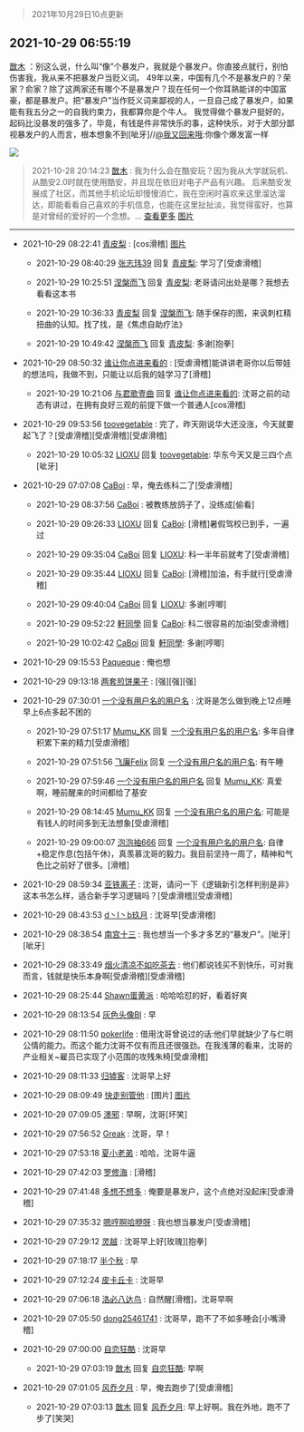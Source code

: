 > 2021年10月29日10点更新
<link rel="stylesheet" href="https://cdn.jsdelivr.net/gh/taotie6/sampleJSON@main/css/photo_show.css">
<meta name="referrer" content="no-referrer" />


 ## 2021-10-29 06:55:19 

 [㪚木](https://www.coolapk.com/feed/31033677?shareKey=OGVhODMzM2NkNjg0NjE3YjJiNzY~) ：别这么说，什么叫“像”个暴发户，我就是个暴发户。你直接点就行，别怕伤害我，我从来不把暴发户当贬义词。
49年以来，中国有几个不是暴发户的？荣家？俞家？除了这两家还有哪个不是暴发户？现在任何一个你耳熟能详的中国富豪，都是暴发户。把“暴发户”当作贬义词来鄙视的人，一旦自己成了暴发户<!--break-->，如果能有我五分之一的自我约束力，我都算你是个牛人。
我觉得做个暴发户挺好的，起码比没暴发的强多了，毕竟，有钱是件非常快乐的事，这种快乐，对于大部分鄙视暴发户的人而言，根本想象不到[呲牙]//<a class="feed-link-uname" href="/u/我又回来哦">@我又回来哦</a>:你像个爆发富一样 

<div class="album">
<img class="img-item" src="http://image.coolapk.com/feed/2021/0621/00/1744396_ef122dd2_6180_2721@207x140.gif" />
</div>

> 2021-10-28 20:14:23 
> [㪚木](https://www.coolapk.com/feed/31024382?shareKey=OGMzNmMwMGY2M2U1NjE3YjJiNzY~) : 我为什么会在酷安玩？因为我从大学就玩机、从酷安2.0时就在使用酷安，并且现在依旧对电子产品有兴趣。 后来酷安发展成了社区，而其他手机论坛却慢慢消亡，我在空闲时喜欢来这里溜达溜达，即能看看自己喜欢的手机信息，也能在这里扯扯淡，我觉得蛮好，也算是对曾经的爱好的一个念想。... <a href="">查看更多</a> 
[图片](http://image.coolapk.com/feed/2021/0604/09/3142203_cc75c90b_1482_4911@300x300.gif)

 ------- 

- 2021-10-29 08:22:41 [青皮梨](uid=1109281) : [cos滑稽] [图片](http://image.coolapk.com/feed/2021/1029/08/1109281_b2286320_6956_4065@668x781.jpeg)

    - 2021-10-29 08:40:29 [张志玮39](uid=4570766) 回复 [青皮梨](uid=1109281): 学习了[受虐滑稽] 

    - 2021-10-29 10:25:51 [涅槃而飞](uid=1128897) 回复 [青皮梨](uid=1109281): 老哥请问出处是哪？我想去看看这本书 

    - 2021-10-29 10:36:33 [青皮梨](uid=1109281) 回复 [涅槃而飞](uid=1128897): 随手保存的图，来讽刺杠精扭曲的认知。找了找，是《焦虑自助疗法》 

    - 2021-10-29 10:49:42 [涅槃而飞](uid=1128897) 回复 [青皮梨](uid=1109281): 多谢[抱拳] 

- 2021-10-29 08:50:32 [谁让你点进来看的](uid=1348471) : [受虐滑稽]能讲讲老哥你以后带娃的想法吗，我做不到，只能让以后我的娃学习了[滑稽] 

    - 2021-10-29 10:21:06 [与君歌壹曲](uid=1115264) 回复 [谁让你点进来看的](uid=1348471): 沈哥之前的动态有讲过，在拥有良好三观的前提下做一个普通人[cos滑稽] 

- 2021-10-29 09:53:56 [toovegetable](uid=2180995) : 完了，昨天刚说华大还没涨，今天就要起飞了？[受虐滑稽][受虐滑稽][受虐滑稽] 

    - 2021-10-29 10:05:32 [LIOXU](uid=2824671) 回复 [toovegetable](uid=2180995): 华东今天又是三四个点[呲牙] 

- 2021-10-29 07:07:08 [CaBoi](uid=3746166) : 早，俺去练科二了[受虐滑稽] 

    - 2021-10-29 08:37:56 [CaBoi](uid=3746166) : 被教练放鸽子了，没练成[偷看] 

    - 2021-10-29 09:26:33 [LIOXU](uid=2824671) 回复 [CaBoi](uid=3746166): [滑稽]暑假驾校已到手，一遍过 

    - 2021-10-29 09:35:04 [CaBoi](uid=3746166) 回复 [LIOXU](uid=2824671): 科一半年前就考了[受虐滑稽] 

    - 2021-10-29 09:35:44 [LIOXU](uid=2824671) 回复 [CaBoi](uid=3746166): [滑稽]加油，有手就行[受虐滑稽] 

    - 2021-10-29 09:40:04 [CaBoi](uid=3746166) 回复 [LIOXU](uid=2824671): 多谢[哼唧] 

    - 2021-10-29 09:52:22 [軒同學](uid=882039) 回复 [CaBoi](uid=3746166): 科二很容易的加油[受虐滑稽] 

    - 2021-10-29 10:02:42 [CaBoi](uid=3746166) 回复 [軒同學](uid=882039): 多谢[哼唧] 

- 2021-10-29 09:15:53 [Paqueque](uid=685582) : 俺也想 

- 2021-10-29 09:13:18 [两套煎饼果子](uid=810336) : [强][强][强] 

- 2021-10-29 07:30:01 [一个没有用户名的用户名](uid=1314924) : 沈哥是怎么做到晚上12点睡早上6点多起不困的 

    - 2021-10-29 07:51:17 [Mumu_KK](uid=1355663) 回复 [一个没有用户名的用户名](uid=1314924): 多年自律积累下来的精力[受虐滑稽] 

    - 2021-10-29 07:51:56 [飞廉Felix](uid=900024) 回复 [一个没有用户名的用户名](uid=1314924): 有午睡 

    - 2021-10-29 07:59:46 [一个没有用户名的用户名](uid=1314924) 回复 [Mumu_KK](uid=1355663): 真爱啊，睡前醒来的时间都给了基安 

    - 2021-10-29 08:14:45 [Mumu_KK](uid=1355663) 回复 [一个没有用户名的用户名](uid=1314924): 可能是有钱人的时间多到无法想象[受虐滑稽] 

    - 2021-10-29 09:00:07 [泡泡袖666](uid=2844894) 回复 [一个没有用户名的用户名](uid=1314924): 自律+稳定作息(包括午休)，真羡慕沈哥的毅力。我目前坚持一周了，精神和气色比之前好了很多。[滑稽] 

- 2021-10-29 08:59:34 [亚铁离子](uid=2220712) : 沈哥，请问一下《逻辑新引怎样判别是非》这本书怎么样，适合新手学习逻辑吗？[受虐滑稽][受虐滑稽] 

- 2021-10-29 08:43:53 [d丶I丶b玖月](uid=2952537) : 沈哥早[受虐滑稽] 

- 2021-10-29 08:38:54 [南宫十三](uid=3017016) : 我也想当一个多才多艺的“暴发户”。[呲牙][呲牙] 

- 2021-10-29 08:33:49 [烟火清凉不如吃茶去](uid=4279524) : 他们都说钱买不到快乐，可对我而言，钱就是快乐本身啊[受虐滑稽][受虐滑稽] 

- 2021-10-29 08:25:44 [Shawn蛋黄派](uid=2642278) : 哈哈哈怼的好，看着好爽 

- 2021-10-29 08:13:54 [灰色头像Bl](uid=675541) : 早 

- 2021-10-29 08:11:50 [pokerlife](uid=575409) : 借用沈哥曾说过的话:他们早就缺少了与仁明公情的能力。而这个能力沈哥不仅有而且还很强劲。在我浅薄的看来，沈哥的产业相关~雇员已实现了小范围的攻残朱椅[受虐滑稽] 

- 2021-10-29 08:11:33 [归墟客](uid=3287587) : 沈哥早上好 

- 2021-10-29 08:09:49 [快走别管他](uid=3106640) : [图片] [图片](http://image.coolapk.com/feed/2020/1030/21/1547943_c10bbe1c_5941_5246@70x58.jpeg)

- 2021-10-29 07:09:05 [濹邪](uid=1210426) : 早啊，沈哥[坏笑] 

- 2021-10-29 07:56:52 [Greak](uid=1595784) : 沈哥，早！ 

- 2021-10-29 07:53:18 [夏小老弟](uid=7933496) : 哈哈，沈哥牛逼 

- 2021-10-29 07:42:03 [罗修海](uid=3774701) : [滑稽] 

- 2021-10-29 07:41:48 [多想不想多](uid=1473521) : 俺要是暴发户，这个点绝对没起床[受虐滑稽] 

- 2021-10-29 07:35:32 [嗯哼啊哈咿呀](uid=1936025) : 我也想当暴发户[受虐滑稽] 

- 2021-10-29 07:29:12 [灵越](uid=1324630) : 沈哥早上好[玫瑰][抱拳] 

- 2021-10-29 07:18:17 [半个秋](uid=731499) : 早 

- 2021-10-29 07:12:24 [皮卡丘卡](uid=2060123) : 沈哥早 

- 2021-10-29 07:06:18 [洛必八达鸟](uid=10234964) : 自然醒[滑稽]，沈哥早啊 

- 2021-10-29 07:05:50 [dong25461741](uid=1268657) : 沈哥早，跑不了不如多睡会[小嘴滑稽] 

- 2021-10-29 07:00:00 [自恋狂酷](uid=1557802) : 沈哥早 

    - 2021-10-29 07:03:19 [㪚木](uid=1081091) 回复 [自恋狂酷](uid=1557802): 早啊 

- 2021-10-29 07:01:05 [风乔夕月](uid=2725527) : 早，俺去跑步了[受虐滑稽] 

    - 2021-10-29 07:03:13 [㪚木](uid=1081091) 回复 [风乔夕月](uid=2725527): 早上好啊。我在外地，跑不了步了[笑哭] 

